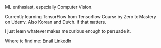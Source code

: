 ML enthusiast, especially Computer Vision.

Currently learning TensorFlow from Tensorflow Course by Zero to Mastery on Udemy.
Also Korean and Dutch, if that matters.

I just learn whatever makes me curious enough to persuade it.

Where to find me:
[Email](mailto:vineetvk767@gmail.com)
[LinkedIn](https://www.linkedin.com/in/vineet-kumar-abab67231/)
<!---
Vk-XR/Vk-XR is a ✨ special ✨ repository because its `README.md` (this file) appears on your GitHub profile.
You can click the Preview link to take a look at your changes.
--->
